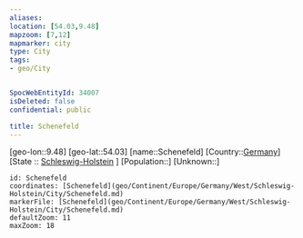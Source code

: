```yaml
---
aliases: 
location: [54.03,9.48]
mapzoom: [7,12] 
mapmarker: city 
type: City
tags:
- geo/City


SpocWebEntityId: 34007
isDeleted: false
confidential: public

title: Schenefeld
---
```

[geo-lon::9.48]
[geo-lat::54.03]
[name::Schenefeld]
[Country::[Germany](geo/Continent/Europe/Germany.md)]
[State :: [Schleswig-Holstein](geo/Continent/Europe/Germany/West/Schleswig-Holstein.md) ]
[Population::]
[Unknown::]


```leaflet
id: Schenefeld
coordinates: [Schenefeld](geo/Continent/Europe/Germany/West/Schleswig-Holstein/City/Schenefeld.md)
markerFile: [Schenefeld](geo/Continent/Europe/Germany/West/Schleswig-Holstein/City/Schenefeld.md)
defaultZoom: 11 
maxZoom: 18
```


